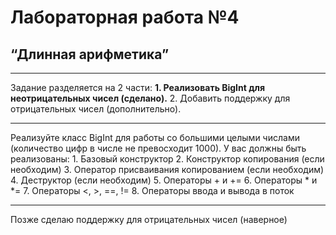 <h1>Лабораторная работа №4</h1>
<h2>“Длинная арифметика”</h2>
<hr>
Задание разделяется на 2 части:
<b>1.	Реализовать BigInt для неотрицательных чисел (сделано).</b>
2.	Добавить поддержку для отрицательных чисел (дополнительно).
<hr>
<b></b>Реализуйте класс BigInt для работы со большими целыми числами (количество цифр в числе не превосходит 1000).</b>
У вас должны быть реализованы:
1.	Базовый конструктор
2.	Конструктор копирования (если необходим)
3.	Оператор присваивания копированием (если необходим)
4.	Деструктор (если необходим)
5.	Операторы + и +=
6.	Операторы * и *=
7.	Операторы <, >, ==, !=
8.	Операторы ввода и вывода в поток
<hr>
<p>Позже сделаю поддержку для отрицательных чисел (наверное)</p>
